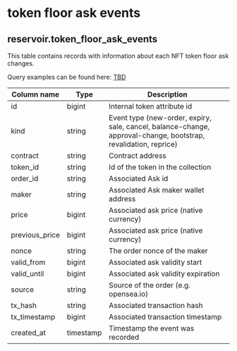 # token floor ask events

## **reservoir.token\_floor\_ask\_events**

This table contains records with information about each NFT token floor ask changes.

Query examples can be found here: [TBD](TBD)

| **Column name** | **Type**  | **Description**                                                                                                 |
|-----------------|-----------|-----------------------------------------------------------------------------------------------------------------|
| id              | bigint    | Internal token attribute id                                                                                     |
| kind            | string    | Event type (new-order, expiry, sale, cancel, balance-change, approval-change, bootstrap, revalidation, reprice) |
| contract        | string    | Contract address                                                                                                |
| token\_id       | string    | Id of the token in the collection                                                                               |
| order\_id       | string    | Associated Ask id                                                                                               |
| maker           | string    | Associated Ask maker wallet address                                                                             |
| price           | bigint    | Associated ask price (native currency)                                                                          |
| previous\_price | bigint    | Associated ask price (native currency)                                                                          |
| nonce           | string    | The order nonce of the maker                                                                                    |
| valid\_from     | bigint    | Associated ask validity start                                                                                   |
| valid\_until    | bigint    | Associated ask validity expiration                                                                              |
| source          | string    | Source of the order (e.g. opensea.io)                                                                           |
| tx\_hash        | string    | Associated transaction hash                                                                                     |
| tx\_timestamp   | bigint    | Associated transaction timestamp                                                                                |   
| created\_at     | timestamp | Timestamp the event was recorded                                                                                |
